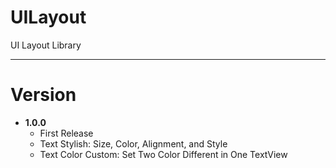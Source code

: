 # UILayout
UI Layout Library

---
# Version
- **1.0.0**
  - First Release
  - Text Stylish: Size, Color, Alignment, and Style
  - Text Color Custom: Set Two Color Different in One TextView
